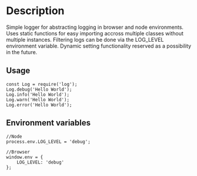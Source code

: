 # Description

Simple logger for abstracting logging in browser and node environments.
Uses static functions for easy importing accross multiple classes without multiple instances.
Filtering logs can be done via the LOG_LEVEL environment variable.
Dynamic setting functionality reserved as a possibility in the future.

## Usage

```
const Log = require('log');
Log.debug('Hello World');
Log.info('Hello World');
Log.warn('Hello World');
Log.error('Hello World');
```

## Environment variables

```
//Node
process.env.LOG_LEVEL = 'debug';

//Browser
window.env = {
    LOG_LEVEL: 'debug'
};
```